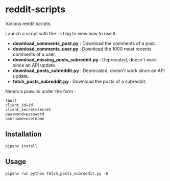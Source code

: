 # reddit-scripts

Various reddit scripts.

Launch a script with the `-h` flag to view how to use it.

- **download_comments_post.py** : Download the comments of a post.
- **download_comments_user.py** : Download the 1000 most recents comments of a
    user.
- **download_missing_posts_subreddit.py** : Deprecated, doesn't work since an API update.
- **download_posts_subreddit.py** : Deprecated, doesn't work since an API update.
- **fetch_posts_subreddit.py** : Download the posts of a subreddit.

Needs a praw.ini under the form :

```
[bot]
client_id=id
client_secret=secret
password=password
username=username
```

## Installation

```
pipenv install
```

## Usage

```
pipenv run python fetch_posts_subreddit.py -h
```
